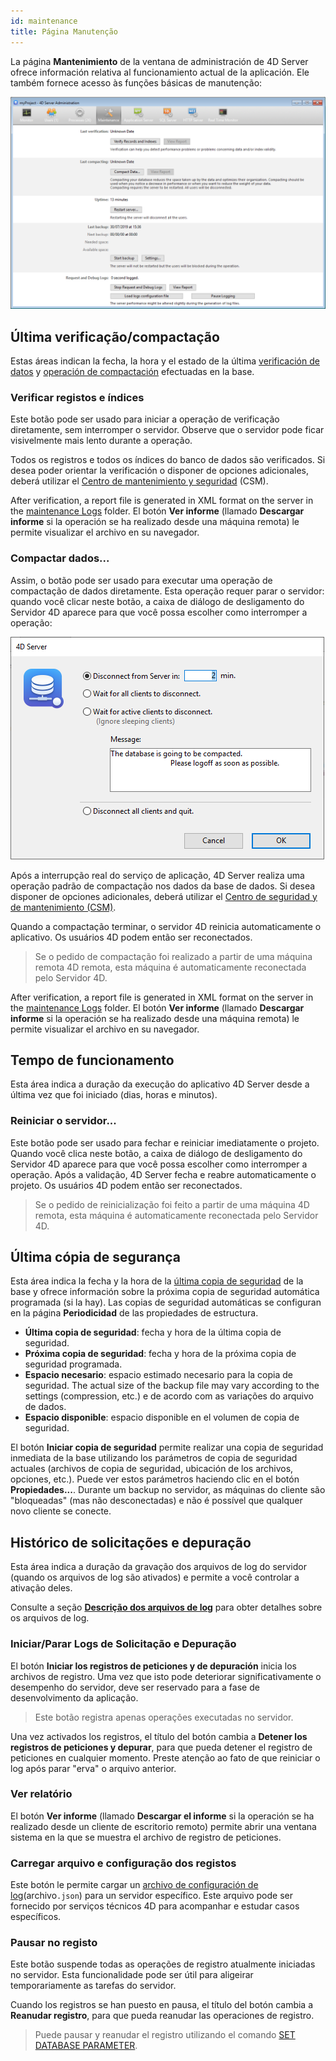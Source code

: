 ```yaml
---
id: maintenance
title: Página Manutenção
---
```


La página **Mantenimiento** de la ventana de administración de 4D Server ofrece información relativa al funcionamiento actual de la aplicación. Ele também fornece acesso às funções básicas de manutenção:

![](../assets/en/Admin/server-maintenance.png)

## Última verificação/compactação

Estas áreas indican la fecha, la hora y el estado de la última [verificación de datos](MSC/verify.md) y [operación de compactación](MSC/compact.md) efectuadas en la base.

### Verificar registos e índices

Este botão pode ser usado para iniciar a operação de verificação diretamente, sem interromper o servidor. Observe que o servidor pode ficar visivelmente mais lento durante a operação.

Todos os registros e todos os índices do banco de dados são verificados. Si desea poder orientar la verificación o disponer de opciones adicionales, deberá utilizar el [Centro de mantenimiento y seguridad](MSC/overview.md) (CSM).

After verification, a report file is generated in XML format on the server in the [maintenance Logs](../Project/architecture.md#logs) folder. El botón **Ver informe** (llamado **Descargar informe** si la operación se ha realizado desde una máquina remota) le permite visualizar el archivo en su navegador.

### Compactar dados...

Assim, o botão pode ser usado para executar uma operação de compactação de dados diretamente. Esta operação requer parar o servidor: quando você clicar neste botão, a caixa de diálogo de desligamento do Servidor 4D aparece para que você possa escolher como interromper a operação:

![](../assets/en/Admin/server-shut.png)

Após a interrupção real do serviço de aplicação, 4D Server realiza uma operação padrão de compactação nos dados da base de dados. Si desea disponer de opciones adicionales, deberá utilizar el [Centro de seguridad y de mantenimiento (CSM)](MSC/overview.md).

Quando a compactação terminar, o servidor 4D reinicia automaticamente o aplicativo. Os usuários 4D podem então ser reconectados.

> Se o pedido de compactação foi realizado a partir de uma máquina remota 4D remota, esta máquina é automaticamente reconectada pelo Servidor 4D.

After verification, a report file is generated in XML format on the server in the [maintenance Logs](../Project/architecture.md#logs) folder. El botón **Ver informe** (llamado **Descargar informe** si la operación se ha realizado desde una máquina remota) le permite visualizar el archivo en su navegador.

## Tempo de funcionamento

Esta área indica a duração da execução do aplicativo 4D Server desde a última vez que foi iniciado (dias, horas e minutos).

### Reiniciar o servidor...

Este botão pode ser usado para fechar e reiniciar imediatamente o projeto. Quando você clica neste botão, a caixa de diálogo de desligamento do Servidor 4D aparece para que você possa escolher como interromper a operação. Após a validação, 4D Server fecha e reabre automaticamente o projeto. Os usuários 4D podem então ser reconectados.

> Se o pedido de reinicialização foi feito a partir de uma máquina 4D remota, esta máquina é automaticamente reconectada pelo Servidor 4D.

## Última cópia de segurança

Esta área indica la fecha y la hora de la [última copia de seguridad](MSC/backup.md) de la base y ofrece información sobre la próxima copia de seguridad automática programada (si la hay). Las copias de seguridad automáticas se configuran en la página **Periodicidad** de las propiedades de estructura.

- **Última copia de seguridad**: fecha y hora de la última copia de seguridad.
- **Próxima copia de seguridad**: fecha y hora de la próxima copia de seguridad programada.
- **Espacio necesario**: espacio estimado necesario para la copia de seguridad. The actual size of the backup file may vary according to the settings (compression, etc.) e de acordo com as variações do arquivo de dados.
- **Espacio disponible**: espacio disponible en el volumen de copia de seguridad.

El botón **Iniciar copia de seguridad** permite realizar una copia de seguridad inmediata de la base utilizando los parámetros de copia de seguridad actuales (archivos de copia de seguridad, ubicación de los archivos, opciones, etc.). Puede ver estos parámetros haciendo clic en el botón **Propiedades...**. Durante um backup no servidor, as máquinas do cliente são "bloqueadas" (mas não desconectadas) e não é possível que qualquer novo cliente se conecte.

## Histórico de solicitações e depuração

Esta área indica a duração da gravação dos arquivos de log do servidor (quando os arquivos de log são ativados) e permite a você controlar a ativação deles.

Consulte a seção [**Descrição dos arquivos de log**](Debugging/debugLogFiles.md) para obter detalhes sobre os arquivos de log.

### Iniciar/Parar Logs de Solicitação e Depuração

El botón **Iniciar los registros de peticiones y de depuración** inicia los archivos de registro. Uma vez que isto pode deteriorar significativamente o desempenho do servidor, deve ser reservado para a fase de desenvolvimento da aplicação.

> Este botão registra apenas operações executadas no servidor.

Una vez activados los registros, el título del botón cambia a **Detener los registros de peticiones y depurar**, para que pueda detener el registro de peticiones en cualquier momento. Preste atenção ao fato de que reiniciar o log após parar "erva" o arquivo anterior.

### Ver relatório

El botón **Ver informe** (llamado **Descargar el informe** si la operación se ha realizado desde un cliente de escritorio remoto) permite abrir una ventana sistema en la que se muestra el archivo de registro de peticiones.

### Carregar arquivo e configuração dos registos

Este botón le permite cargar un [archivo de configuración de log](Debugging/debugLogFiles.md#using-a-log-configuration-file)(archivo`.json`) para un servidor específico. Este arquivo pode ser fornecido por serviços técnicos 4D para acompanhar e estudar casos específicos.

### Pausar no registo

Este botão suspende todas as operações de registro atualmente iniciadas no servidor. Esta funcionalidade pode ser útil para aligeirar temporariamente as tarefas do servidor.

Cuando los registros se han puesto en pausa, el título del botón cambia a **Reanudar registro**, para que pueda reanudar las operaciones de registro.

> Puede pausar y reanudar el registro utilizando el comando [SET DATABASE PARAMETER](https://doc.4d.com/4dv19/help/command/en/page642.html).
